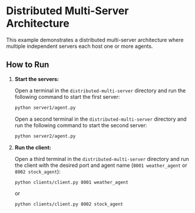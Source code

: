 # Distributed Multi-Server Architecture

This example demonstrates a distributed multi-server architecture where multiple independent servers each host one or more agents.

## How to Run

1.  **Start the servers:**

    Open a terminal in the `distributed-multi-server` directory and run the following command to start the first server:

    ```bash
    python server1/agent.py
    ```

    Open a second terminal in the `distributed-multi-server` directory and run the following command to start the second server:

    ```bash
    python server2/agent.py
    ```

2.  **Run the client:**

    Open a third terminal in the `distributed-multi-server` directory and run the client with the desired port and agent name (`8001 weather_agent` or `8002 stock_agent`):

    ```bash
    python clients/client.py 8001 weather_agent
    ```

    or

    ```bash
    python clients/client.py 8002 stock_agent
    ```
